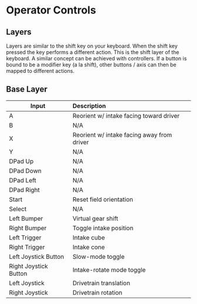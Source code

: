 # Operator Controls

## Layers

Layers are similar to the shift key on your keyboard. When the shift key pressed the key performs a different action.
This is the shift layer of the keyboard. A similar concept can be achieved with controllers. If a button is bound to be
a modifier key (a la shift), other buttons / axis can then be mapped to different actions.

## Base Layer

| Input                 | Description                                |
|-----------------------|:-------------------------------------------|
| A                     | Reorient w/ intake facing toward driver    |
| B                     | N/A                                        |
| X                     | Reorient w/ intake facing away from driver |
| Y                     | N/A                                        |
| DPad Up               | N/A                                        |
| DPad Down             | N/A                                        |
| DPad Left             | N/A                                        |
| DPad Right            | N/A                                        |
| Start                 | Reset field orientation                    |
| Select                | N/A                                        |
| Left Bumper           | Virtual gear shift                         |
| Right Bumper          | Toggle intake position                     |
| Left Trigger          | Intake cube                                |
| Right Trigger         | Intake cone                                |
| Left Joystick Button  | Slow-mode toggle                           |
| Right Joystick Button | Intake-rotate mode toggle                  |
| Left Joystick         | Drivetrain translation                     |
| Right Joystick        | Drivetrain rotation                        |
